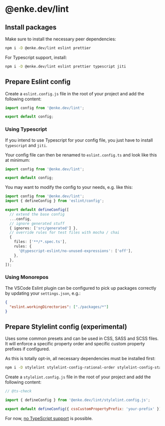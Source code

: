 # @enke.dev/lint

## Install packages

Make sure to install the necessary peer dependencies:

```bash
npm i -D @enke.dev/lint eslint prettier
```

For Typescript support, install:

```bash
npm i -D @enke.dev/lint eslint prettier typescript jiti
```

## Prepare Eslint config

Create a `eslint.config.js` file in the root of your project and add the following content:

```js
import config from '@enke.dev/lint';

export default config;
```

### Using Typescript

If you intend to use Typescript for your config file, you just have to install `typescript` and `jiti`.

Your config file can then be renamed to `eslint.config.ts` and look like this at minimum:

```ts
import config from '@enke.dev/lint';

export default config;
```

You may want to modify the config to your needs, e.g. like this:

```ts
import config from '@enke.dev/lint';
import { defineConfig } from 'eslint/config';

export default defineConfig([
  // extend the base config
  ...config,
  // ignore generated stuff
  { ignores: ['src/generated'] },
  // override rules for test files with mocha / chai
  {
    files: ['**/*.spec.ts'],
    rules: {
      '@typescript-eslint/no-unused-expressions': ['off'],
    },
  },
]);
```

### Using Monorepos

The VSCode Eslint plugin can be configured to pick up packages correctly by updating your `settings.json`, e.g.:

```json
{
  "eslint.workingDirectories": ["./packages/*"]
}
```

## Prepare Stylelint config (experimental)

Uses some common presets and can be used in CSS, SASS and SCSS files.\
It will enforce a specific property order and specific custom property prefixes if configured.

As this is totally opt-in, all necessary dependencies must be installed first:

```bash
npm i -D stylelint stylelint-config-rational-order stylelint-config-standard-scss stylelint-order
```

Create a `stylelint.config.js` file in the root of your project and add the following content:

```js
// @ts-check

import { defineConfig } from '@enke.dev/lint/stylelint.config.js';

export default defineConfig({ cssCustomPropertyPrefix: 'your-prefix' });
```

For now, [no TypeScript support](https://github.com/stylelint/stylelint/issues/4940) is possible.
